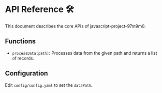 # API Reference 🛠

This document describes the core APIs of javascript-project-97m9m0.

## Functions
- `processData(path)`: Processes data from the given path and returns a list of records.

## Configuration
Edit `config/config.yaml` to set the `dataPath`.
